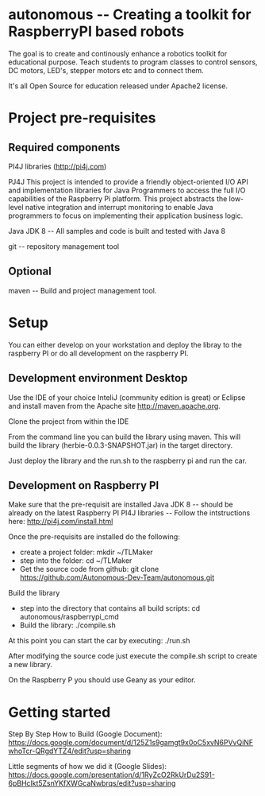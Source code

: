 # autonomous -- Creating a toolkit for RaspberryPI based robots
The goal is to create and continously enhance a robotics toolkit for educational purpose. Teach students to program classes
to control sensors, DC motors, LED's, stepper motors etc and to connect them.

It's all Open Source for education released under Apache2 license.

# Project pre-requisites
## Required components
PI4J libraries (http://pi4j.com)

PJ4J This project is intended to provide a friendly object-oriented I/O API and
implementation libraries for Java Programmers to access the full I/O capabilities of the Raspberry Pi platform.
This project abstracts the low-level native integration and interrupt monitoring to enable Java programmers to focus on implementing their application business logic.

Java JDK 8 -- All samples and code is built and tested with Java 8

git -- repository management tool

## Optional
maven -- Build and project management tool.


# Setup
You can either develop on your workstation and deploy the libray to the raspberry PI or do all 
development on the raspberry PI.
## Development environment Desktop
Use the IDE of your choice InteliJ (community edition is great) or Eclipse and install maven from the
Apache site http://maven.apache.org.

Clone the project from within the IDE

From the command line you can build the library using maven. This will build the library (herbie-0.0.3-SNAPSHOT.jar)
in the target directory.

Just deploy the library and the run.sh to the raspberry pi and run the car.

## Development on Raspberry PI
Make sure that the pre-requisit are installed
Java JDK 8 -- should be already on the latest Raspberry PI
PI4J libraries -- Follow the intstructions here: http://pi4j.com/install.html

Once the pre-requisits are installed do the following:
* create a project folder: mkdir ~/TLMaker
* step into the folder: cd ~/TLMaker
* Get the source code from github: git clone https://github.com/Autonomous-Dev-Team/autonomous.git

Build the library
* step into the directory that contains all build scripts: cd autonomous/raspberrypi_cmd
* Build the library: ./compile.sh

At this point you can start the car by executing: ./run.sh

After modifying the source code just execute the compile.sh script to create a new library.

On the Raspberry P you should use Geany as your editor.


# Getting started

Step By Step How to Build (Google Document):
https://docs.google.com/document/d/125Z1s9gamgt9x0oC5xvN6PVvQiNFwhoTcr-QRgdYTZ4/edit?usp=sharing

Little segments of how we did it (Google Slides):
https://docs.google.com/presentation/d/1RyZcO2RkUrDu2S91-6pBHclkt5ZsnYKfXWGcaNwbrqs/edit?usp=sharing
